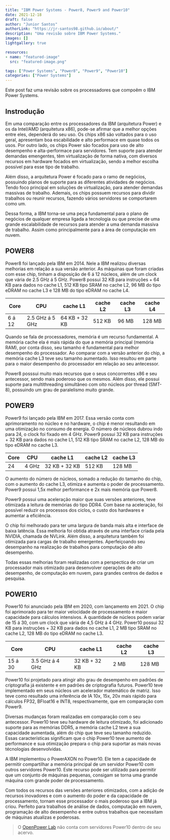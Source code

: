 ```yaml
---
title: "IBM Power Systems - Power8, Power9 and Power10"
date: 2021-12-18
draft: false
author: "Junior Santos"
authorLink: "https://jr-santos98.github.io/about/"
description: "Uma revisão sobre IBM Power Systems."
images: []
lightgallery: true

resources:
- name: "featured-image"
  src: "featured-image.png"

tags: ["Power Systems", "Power8", "Power9", "Power10"]
categories: ["Power Systems"]
---
```


Este post faz uma revisão sobre os processadores que compoêm o IBM Power Systems.

<!--more-->

<!-- ![Logo - Power systems](blog-architecture-power.png) -->

## Instrodução

Em uma comparação entre os processadores da IBM (arquitetura Power) e os da Intel/AMD (arquitetura x86),
pode-se afirmar que a melhor opções entre eles, dependerá do seu uso.
Os chips x86 são voltados para o uso geral, apresentam boa escabilidade e alto performace em quase todos os usos.
Por outro lado, os chips Power são focados para uso de alto desempenho e alta-performace para servidores.
Tem suporte para atender demandas emengentes, têm virtualização de forma nativa,
com diversos recursos em hardware focados em virtualização, sendo a melhor escolha possível para esse tipo de trabalho.

Além disso, a arquitetura Power é focado para o ramo de negócios, possuindo planos de suporte para as diferentes atividades de negócios.
Tendo foco principal em soluções de virtualização, para atender demandas massivas de trabalho.
Ademais, os chips possuem recursos para dividir trabalhos ou reunir recursos, fazendo vários servidores se comportarem como um.

Dessa forma, a IBM torna-se uma peça fundamental para o plano de negócios de qualquer empresa ligada a tecnologia ou que precise de uma grande escalabilidade de recursos para atender a uma demanda massiva de trabalho.
Assim como principalmente para a área de computação em nuvem.

## POWER8

Power8 foi lançado pela IBM em 2014. Nele a IBM realizou diversas melhorias em relação a sua versão anterior.
As máquinas que foram criadas com esse chip, tinham a disposição de 6 á 12 núcleos, além de um clock que vária de 2.5 GHz á 5 GHz.
Power8 possui 32 KB para instruções + 64 KB para dados no cache L1, 512 KB tipo SRAM no cache L2, 96 MB do tipo eDRAM no cache L3 e 128 MB do tipo eDRAM no cache L4.

|Core|CPU|cache L1|cache L2|cache L3|cache L4|
|---|---|---|---|---|---|
| 6 á 12 | 2.5 GHz á 5 GHz | 64 KB + 32 KB | 512 KB | 96 MB | 128 MB |

Quando se fala de processadores, memória é um recurso fundamental.
A memória cache ela é mais rápida do que a memória principal (memória RAM),
por conta disso, seu tamanho é fundamental para melhor desempenho do processador. Ao comparar com a versão anterior do chip, a memória cache L3 teve seu tamanho aumentado.
Isso resultou em parte para o maior desempenho do processador em relação ao seu antecessor.

Power8 posssui muito mais recursos que o seus concorrentes x86 e seu antecessor, sendo mais poderoso que os mesmos.
Além disso, ele possui suporte para multithreading simultâneo com oito núcleos por thread (SMT-8), possuindo um grau de paralelismo muito grande.

## POWER9

Power9 foi lançado pela IBM em 2017. Essa versão conta com aprimoramento no núcleo e no hardware, o chip é menor resultando em uma otimização no consumo de energia.
O número de núcleos dubrou indo para 24, o clock foi fixado em 4 GHz.
Power9 possui 32 KB para instruções + 32 KB para dados no cache L1, 512 KB tipo SRAM no cache L2, 128 MB do tipo eDRAM no cache L3.

|Core|CPU|cache L1|cache L2|cache L3|
|---|---|---|---|---|
| 24 | 4 GHz | 32 KB + 32 KB | 512 KB | 128 MB |

O aumento do número de núcleos, somado a redução do tamanho do chip, com o aumento do cache L3, otimiza e aumenta o poder de processamento.
Power9 possui 1,5x melhor performance e 2x mais memória que Power8.

Power9 possui uma aceleração maior que suas versões anteriores, teve otimizada a leitura de memórias do tipo DDR4.
Com base na aceleração, foi possível reduzir os processos dos ciclos, o custo dos hardwares e aumentar a eficiência.

O chip foi melhorado para ter uma largura de banda mais alta e interface de baixa latência.
Essa melhoria foi obtida através de uma interface criada pela NVIDIA, chamada de NVLink.
Além disso, a arquitetura também foi otimizada para cargas de trabalho emergentes.
Aperfeiçoando seu desempanho na realização de trabalhos para computação de alto desempenho.

Todas essas melhorias foram realizadas com a perspectica de criar um processador mais otimizado para desenvolver operações de alto desempenho, de computação em nuvem, para grandes centros de dados e pesquisa.

## POWER10

Power10 foi anunciado pela IBM em 2020, com lançamento em 2021. O chip foi aprimorado para ter maior velocidade de processamento e maior capacidade para cálculos intensivos.
A quantidade de núcleos podem variar de 15 á 30, com um clock que vária de 4,5 GHz á 4 GHz.
Power10 possui 32 KB para instruções + 32 KB para dados no cache L1, 2 MB tipo SRAM no cache L2, 128 MB do tipo eDRAM no cache L3.

|Core|CPU|cache L1|cache L2|cache L3|
|---|---|---|---|---|
| 15 á 30 | 3.5 GHz á 4 GHz | 32 KB + 32 KB | 2 MB | 128 MB |

Power10 foi projetado para atingir alto grau de desempenho em padrões de criptografia já existente e em padrões de criptografia futuros.
Power10 teve implementado em seus núcleos um acelerador matemático de matriz.
Isso teve como resultado uma inferência de IA 10x, 15x, 20x mais rápido para cálculos FP32, BFloat16 e INT8, respectivamente, que em comparação com Power9.

Diversas mudanças foram realizadas em comparação com o seu antecessor.
Power10 teve seu hardware de leitura otimizado, foi adicionado suporte para as memórias DDR5,
a memória cache L2 teve a sua capacidade aumentada, além do chip que teve seu tamanho reduzido.
Essas características significam que o chip Power10 teve aumento de performance e sua otimização prepara o chip para suportar as mais novas técnologias desenvolvidas.

A IBM implementou o PowerAXON no Power10.
Ele tem a capacidade de permitir compartilhar a memória principal de um servidor Power10 com outros servidores Power10.
Este recurso pode ser utilizado para permitir que um conjunto de máquinas pequenas, consigam se torna uma grande máquina com grande poder de processamento.

Com todos os recursos das versões anteriores otimizados, com a adição de recursos inovadores e com o aumento do poder e da capacidade de processamento,
tornam esse processador o mais poderoso que a IBM já criou.
Perfeito para trabalhos de análise de dados, computação em nuvem, programação de alto desempenho e entre outros trabalhos que necessitam de máquinas atualizas e poderosas.

> O [OpenPower Lab](https://openpower.ic.unicamp.br/) não conta com servidores Power10 dentro de seu acervo.
